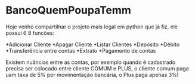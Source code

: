 # BancoQuemPoupaTemm
Hoje venho compartilhar o projeto mais legal em python que já fiz, ele possuí 6 8 funcões:

*Adicionar Cliente
*Apagar Cliente
*Listar Clientes
*Depósito
*Débito
*Transferência entre contas
*Extrato
*Pagamento de contas

Existem nuâncias entre as contas, por exemplo quando é cadastrado precisa ser colocado entre cliente COMUM e PLUS, o cliente comum paga uam taxa de 5% por movimentação bancária, o Plus paga apenas 3%!
